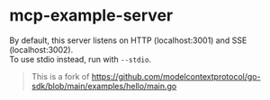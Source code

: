 # mcp-example-server

By default, this server listens on HTTP (localhost:3001) and SSE (localhost:3002).  
To use stdio instead, run with `--stdio`.


> This is a fork of https://github.com/modelcontextprotocol/go-sdk/blob/main/examples/hello/main.go